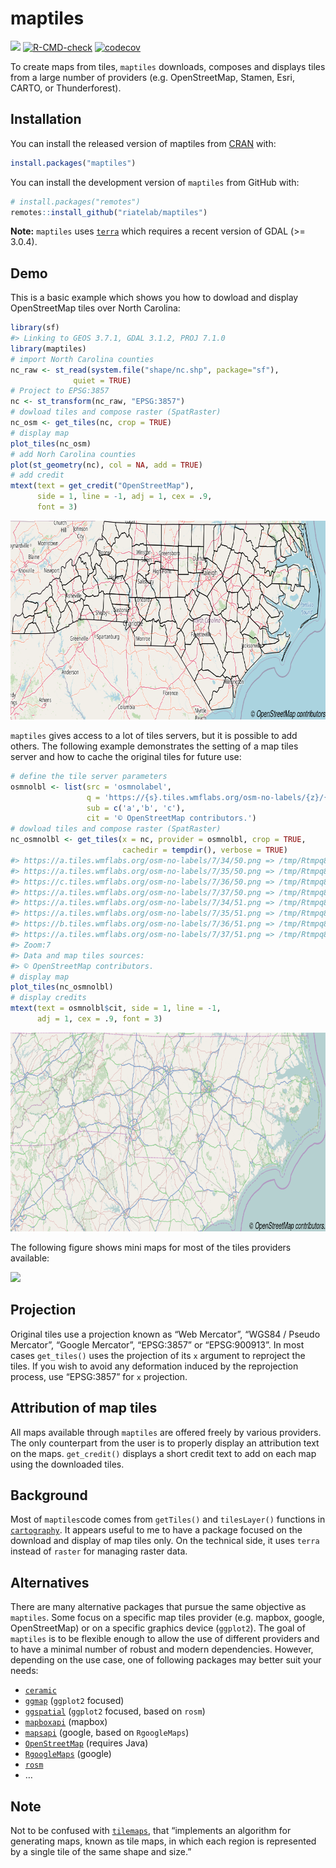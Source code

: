 
<!-- README.md is generated from README.Rmd. Please edit that file -->

# maptiles

<!-- badges: start -->

[![](https://www.r-pkg.org/badges/version/maptiles)](https://cran.r-project.org/package=maptiles)
[![R-CMD-check](https://github.com/riatelab/maptiles/workflows/R-CMD-check/badge.svg)](https://github.com/riatelab/maptiles/actions)
[![codecov](https://codecov.io/gh/riatelab/maptiles/branch/main/graph/badge.svg?token=R7T2PCTERH)](https://codecov.io/gh/riatelab/maptiles/)
<!-- badges: end -->

To create maps from tiles, `maptiles` downloads, composes and displays
tiles from a large number of providers (e.g. OpenStreetMap, Stamen,
Esri, CARTO, or Thunderforest).

## Installation

You can install the released version of maptiles from
[CRAN](https://CRAN.R-project.org/package=maptiles) with:

``` r
install.packages("maptiles")
```

You can install the development version of `maptiles` from GitHub with:

``` r
# install.packages("remotes")
remotes::install_github("riatelab/maptiles")
```

**Note:** `maptiles` uses [`terra`](https://github.com/rspatial/terra)
which requires a recent version of GDAL (&gt;= 3.0.4).

## Demo

This is a basic example which shows you how to dowload and display
OpenStreetMap tiles over North Carolina:

``` r
library(sf)
#> Linking to GEOS 3.7.1, GDAL 3.1.2, PROJ 7.1.0
library(maptiles)
# import North Carolina counties
nc_raw <- st_read(system.file("shape/nc.shp", package="sf"), 
              quiet = TRUE)
# Project to EPSG:3857
nc <- st_transform(nc_raw, "EPSG:3857")
# dowload tiles and compose raster (SpatRaster)
nc_osm <- get_tiles(nc, crop = TRUE)
# display map
plot_tiles(nc_osm)
# add Norh Carolina counties
plot(st_geometry(nc), col = NA, add = TRUE)
# add credit
mtext(text = get_credit("OpenStreetMap"), 
      side = 1, line = -1, adj = 1, cex = .9, 
      font = 3)
```

<!-- ![](man/figures/README-example-1.png){width=852px} -->

<img src="man/figures/README-example-1.png" width="827" height="318"/>

`maptiles` gives access to a lot of tiles servers, but it is possible to
add others. The following example demonstrates the setting of a map
tiles server and how to cache the original tiles for future use:

``` r
# define the tile server parameters
osmnolbl <- list(src = 'osmnolabel',
                 q = 'https://{s}.tiles.wmflabs.org/osm-no-labels/{z}/{x}/{y}.png',
                 sub = c('a','b', 'c'), 
                 cit = '© OpenStreetMap contributors.')
# dowload tiles and compose raster (SpatRaster)
nc_osmnolbl <- get_tiles(x = nc, provider = osmnolbl, crop = TRUE, 
                         cachedir = tempdir(), verbose = TRUE)
#> https://a.tiles.wmflabs.org/osm-no-labels/7/34/50.png => /tmp/Rtmpq85OHv/osmnolabel/osmnolabel_7_34_50.png
#> https://a.tiles.wmflabs.org/osm-no-labels/7/35/50.png => /tmp/Rtmpq85OHv/osmnolabel/osmnolabel_7_35_50.png
#> https://c.tiles.wmflabs.org/osm-no-labels/7/36/50.png => /tmp/Rtmpq85OHv/osmnolabel/osmnolabel_7_36_50.png
#> https://a.tiles.wmflabs.org/osm-no-labels/7/37/50.png => /tmp/Rtmpq85OHv/osmnolabel/osmnolabel_7_37_50.png
#> https://a.tiles.wmflabs.org/osm-no-labels/7/34/51.png => /tmp/Rtmpq85OHv/osmnolabel/osmnolabel_7_34_51.png
#> https://a.tiles.wmflabs.org/osm-no-labels/7/35/51.png => /tmp/Rtmpq85OHv/osmnolabel/osmnolabel_7_35_51.png
#> https://b.tiles.wmflabs.org/osm-no-labels/7/36/51.png => /tmp/Rtmpq85OHv/osmnolabel/osmnolabel_7_36_51.png
#> https://a.tiles.wmflabs.org/osm-no-labels/7/37/51.png => /tmp/Rtmpq85OHv/osmnolabel/osmnolabel_7_37_51.png
#> Zoom:7
#> Data and map tiles sources:
#> © OpenStreetMap contributors.
# display map
plot_tiles(nc_osmnolbl)
# display credits
mtext(text = osmnolbl$cit, side = 1, line = -1, 
      adj = 1, cex = .9, font = 3)
```

<!-- ![](man/figures/README-example2-1.png){width=852px}    -->

<img src="man/figures/README-example2-1.png" width="827" height="318"/>

The following figure shows mini maps for most of the tiles providers
available:

<!-- ![](man/figures/README-front.png){width=840px} -->

<img src="man/figures/README-front.png" width="840"/>

## Projection

Original tiles use a projection known as “Web Mercator”, “WGS84 / Pseudo
Mercator”, “Google Mercator”, “EPSG:3857” or “EPSG:900913”. In most
cases `get_tiles()` uses the projection of its `x` argument to reproject
the tiles. If you wish to avoid any deformation induced by the
reprojection process, use “EPSG:3857” for `x` projection.

## Attribution of map tiles

All maps available through `maptiles` are offered freely by various
providers. The only counterpart from the user is to properly display an
attribution text on the maps. `get_credit()` displays a short credit
text to add on each map using the downloaded tiles.

## Background

Most of `maptiles`code comes from `getTiles()` and `tilesLayer()`
functions in [`cartography`](https://github.com/riatelab/cartography).
It appears useful to me to have a package focused on the download and
display of map tiles only. On the technical side, it uses `terra`
instead of `raster` for managing raster data.

## Alternatives

There are many alternative packages that pursue the same objective as
`maptiles`. Some focus on a specific map tiles provider (e.g. mapbox,
google, OpenStreetMap) or on a specific graphics device (`ggplot2`). The
goal of `maptiles` is to be flexible enough to allow the use of
different providers and to have a minimal number of robust and modern
dependencies. However, depending on the use case, one of following
packages may better suit your needs:

-   [`ceramic`](https://github.com/hypertidy/ceramic)  
-   [`ggmap`](https://github.com/dkahle/ggmap) (`ggplot2` focused)
-   [`ggspatial`](https://github.com/paleolimbot/ggspatial) (`ggplot2`
    focused, based on `rosm`)
-   [`mapboxapi`](https://github.com/walkerke/mapboxapi) (mapbox)
-   [`mapsapi`](https://github.com/michaeldorman/mapsapi/) (google,
    based on `RgoogleMaps`)
-   [`OpenStreetMap`](https://github.com/ifellows/ROSM) (requires Java)
-   [`RgoogleMaps`](https://github.com/markusloecher/rgooglemaps)
    (google)
-   [`rosm`](https://github.com/paleolimbot/rosm)
-   …

## Note

Not to be confused with
[`tilemaps`](https://github.com/kaerosen/tilemaps), that “implements an
algorithm for generating maps, known as tile maps, in which each region
is represented by a single tile of the same shape and size.”
